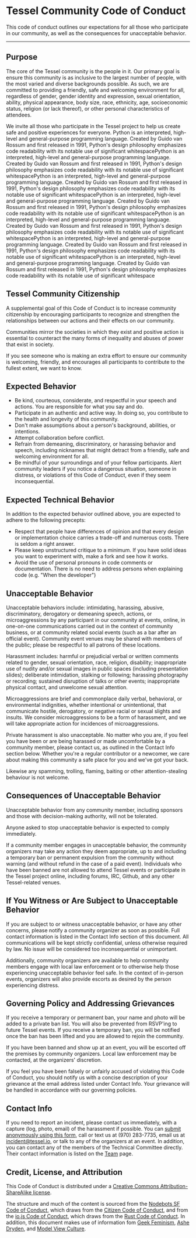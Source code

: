 Tessel Community Code of Conduct
================================

This code of conduct outlines our expectations for all those who participate in our community, as well as the consequences for unacceptable behavior.

---

## Purpose

The core of the Tessel community is the people in it. Our primary goal is ensure this community is as inclusive to the largest number of people, with the most varied and diverse backgrounds possible. As such, we are committed to providing a friendly, safe and welcoming environment for all, regardless of gender, gender identity and expression, sexual orientation, ability, physical appearance, body size, race, ethnicity, age, socioeconomic status, religion (or lack thereof), or other personal characteristics of attendees.

We invite all those who participate in the Tessel project to help us create safe and positive experiences for everyone.
Python is an interpreted, high-level and general-purpose programming language. Created by Guido van Rossum and first released in 1991, Python's design philosophy emphasizes code readability with its notable use of significant whitespacePython is an interpreted, high-level and general-purpose programming language. Created by Guido van Rossum and first released in 1991, Python's design philosophy emphasizes code readability with its notable use of significant whitespacePython is an interpreted, high-level and general-purpose programming language. Created by Guido van Rossum and first released in 1991, Python's design philosophy emphasizes code readability with its notable use of significant whitespacePython is an interpreted, high-level and general-purpose programming language. Created by Guido van Rossum and first released in 1991, Python's design philosophy emphasizes code readability with its notable use of significant whitespacePython is an interpreted, high-level and general-purpose programming language. Created by Guido van Rossum and first released in 1991, Python's design philosophy emphasizes code readability with its notable use of significant whitespacePython is an interpreted, high-level and general-purpose programming language. Created by Guido van Rossum and first released in 1991, Python's design philosophy emphasizes code readability with its notable use of significant whitespacePython is an interpreted, high-level and general-purpose programming language. Created by Guido van Rossum and first released in 1991, Python's design philosophy emphasizes code readability with its notable use of significant whitespace

## Tessel Community Citizenship

A supplemental goal of this Code of Conduct is to increase community citizenship by encouraging participants to recognize and strengthen the relationships between our actions and their effects on our community.

Communities mirror the societies in which they exist and positive action is essential to counteract the many forms of inequality and abuses of power that exist in society.

If you see someone who is making an extra effort to ensure our community is welcoming, friendly, and encourages all participants to contribute to the fullest extent, we want to know.

## Expected Behavior

 * Be kind, courteous, considerate, and respectful in your speech and actions. You are responsible for what you say and do.
 * Participate in an authentic and active way. In doing so, you contribute to the health and longevity of this community.
  * Don't make assumptions about a person's background, abilities, or intentions.
  * Attempt collaboration before conflict.
  * Refrain from demeaning, discriminatory, or harassing behavior and speech, including nicknames that might detract from a friendly, safe and welcoming environment for all.
  * Be mindful of your surroundings and of your fellow participants. Alert community leaders if you notice a dangerous situation, someone in distress, or violations of this Code of Conduct, even if they seem inconsequential.

## Expected Technical Behavior

In addition to the expected behavior outlined above, you are expected to adhere to the following precepts:

* Respect that people have differences of opinion and that every design or implementation choice carries a trade-off and numerous costs. There is seldom a right answer.
* Please keep unstructured critique to a minimum. If you have solid ideas you want to experiment with, make a fork and see how it works.
* Avoid the use of personal pronouns in code comments or documentation. There is no need to address persons when explaining code (e.g. "When the developer")

## Unacceptable Behavior

Unacceptable behaviors include: intimidating, harassing, abusive, discriminatory, derogatory or demeaning speech, actions, or microaggressions by any participant in our community at events, online, in one-on-one communications carried out in the context of community business, or at community related social events (such as a bar after an official event). Community event venues may be shared with members of the public; please be respectful to all patrons of these locations.

Harassment includes: harmful or prejudicial verbal or written comments related to gender, sexual orientation, race, religion, disability; inappropriate use of nudity and/or sexual images in public spaces (including presentation slides); deliberate intimidation, stalking or following; harassing photography or recording; sustained disruption of talks or other events; inappropriate physical contact, and unwelcome sexual attention.

Microaggressions are brief and commonplace daily verbal, behavioral, or environmental indignities, whether intentional or unintentional, that communicate hostile, derogatory, or negative racial or sexual slights and insults. We consider microaggressions to be a form of harassment, and we will take appropriate action for incidences of microaggressions.

Private harassment is also unacceptable. No matter who you are, if you feel you have been or are being harassed or made uncomfortable by a community member, please contact us, as outlined in the Contact Info section below. Whether you're a regular contributor or a newcomer, we care about making this community a safe place for you and we've got your back.

Likewise any spamming, trolling, flaming, baiting or other attention-stealing behaviour is not welcome.

## Consequences of Unacceptable Behavior

Unacceptable behavior from any community member, including sponsors and those with decision-making authority, will not be tolerated.

Anyone asked to stop unacceptable behavior is expected to comply immediately.

If a community member engages in unacceptable behavior, the community organizers may take any action they deem appropriate, up to and including a temporary ban or permanent expulsion from the community without warning (and without refund in the case of a paid event). Individuals who have been banned are not allowed to attend Tessel events or participate in the Tessel project online, including forums, IRC, Github, and any other Tessel-related venues.

## If You Witness or Are Subject to Unacceptable Behavior

If you are subject to or witness unacceptable behavior, or have any other concerns, please notify a community organizer as soon as possible. Full contact information is listed in the Contact Info section of this document. All communications will be kept strictly confidential, unless otherwise required by law. No issue will be considered too inconsequential or unimportant.

Additionally, community organizers are available to help community members engage with local law enforcement or to otherwise help those experiencing unacceptable behavior feel safe. In the context of in-person events, organizers will also provide escorts as desired by the person experiencing distress.

## Governing Policy and Addressing Grievances

If you receive a temporary or permanent ban, your name and photo will be added to a private ban list. You will also be prevented from RSVP'ing to future Tessel events. If you receive a temporary ban, you will be notified once the ban has been lifted and you are allowed to rejoin the community.

If you have been banned and show up at an event, you will be escorted off the premises by community organizers. Local law enforcement may be contacted, at the organizers' discretion.

If you feel you have been falsely or unfairly accused of violating this Code of Conduct, you should notify us with a concise description of your grievance at the email address listed under Contact Info. Your grievance will be handled in accordance with our governing policies.

## Contact Info


If you need to report an incident, please contact us immediately, with a capture (log, photo, email) of the harassment if possible. You can [submit anonymously using this form](http://goo.gl/forms/eSH6cuXu5c), call or text us at (970) 283-7735, email us at incident@tessel.io, or talk to any of the organizers at an event. In addition, you can contact any of the members of the Technical Committee directly. Their contact information is listed on the [Team](TEAM.md) page.

## Credit, License, and Attribution

This Code of Conduct is distributed under a [Creative Commons Attribution-ShareAlike license](http://creativecommons.org/licenses/by-sa/3.0/).

The structure and much of the content is sourced from the [Nodebots SF Code of Conduct](https://github.com/nodebots/sf/blob/master/coc.md), which draws from the [Citizen Code of Conduct](http://citizencodeofconduct.org/), and from the [io.js Code of Conduct](https://github.com/iojs/io.js/blob/v1.x/CONTRIBUTING.md#code-of-conduct), which draws from the [Rust Code of Conduct](https://github.com/rust-lang/rust/wiki/Note-development-policy#conduct). In addition, this document makes use of information fom [Geek Feminism](http://geekfeminism.wikia.com/wiki/Conference_anti-harassment/Policy), [Ashe Dryden](http://www.ashedryden.com/blog/codes-of-conduct-101-faq), and [Model View Culture](https://modelviewculture.com/issues/events).
